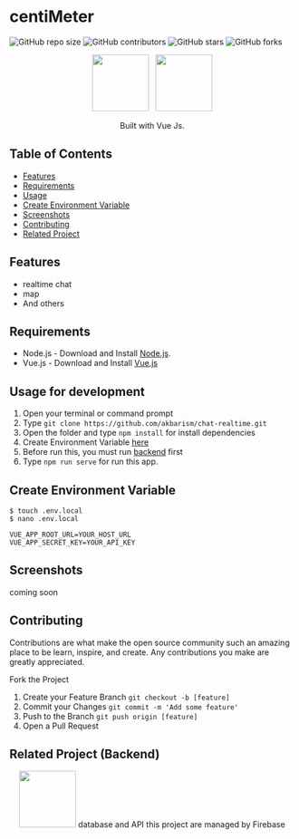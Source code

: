 # centiMeter

![GitHub repo size](https://img.shields.io/github/repo-size/akbarism/chat-realtime)
![GitHub contributors](https://img.shields.io/github/contributors/akbarism/chat-realtime)
![GitHub stars](https://img.shields.io/github/stars/akbarism/chat-realtime)
![GitHub forks](https://img.shields.io/github/forks/akbarism/chat-realtime?style=social)

<p align="center">
  <img height="100" src="https://vuejs.org/images/logo.png"> &nbsp
  <img height="100" src="https://avatars1.githubusercontent.com/u/2918581?s=200&v=4">
</p>
<p align="center">
  Built with Vue Js.
</p>

## Table of Contents

- [Features](#features)
- [Requirements](#requirements)
- [Usage](#usage-for-development)
- [Create Environment Variable](#create-environment-variable)
- [Screenshots](#screenshots)
- [Contributing](#contributing)
- [Related Project](#related-project-backend)

## Features

- realtime chat
- map
- And others

## Requirements

- Node.js - Download and Install [Node.js](https://nodejs.org/en/).
- Vue.js - Download and Install [Vue.js](https://vuejs.org/v2/guide/)

## Usage for development

1. Open your terminal or command prompt
2. Type `git clone https://github.com/akbarism/chat-realtime.git`
3. Open the folder and type `npm install` for install dependencies
4. Create Environment Variable [here](#create-environment-variable)
5. Before run this, you must run [backend](#related-project-backend) first
6. Type `npm run serve` for run this app.

## Create Environment Variable

```
$ touch .env.local
$ nano .env.local
```

```
VUE_APP_ROOT_URL=YOUR_HOST_URL
VUE_APP_SECRET_KEY=YOUR_API_KEY
```

## Screenshots

coming soon


## Contributing

Contributions are what make the open source community such an amazing place to be learn, inspire, and create. Any contributions you make are greatly appreciated.

Fork the Project
1. Create your Feature Branch  ```git checkout -b [feature]```
2. Commit your Changes ```git commit -m 'Add some feature'```
3. Push to the Branch ```git push origin [feature]```
4. Open a Pull Request


## Related Project (Backend)
 <p align="center">
  <img height="100" src="https://raw.githubusercontent.com/github/explore/80688e429a7d4ef2fca1e82350fe8e3517d3494d/topics/firebase/firebase.png> &nbsp
</p>
<p align="center">
  database and API this project are managed by Firebase
</p>
